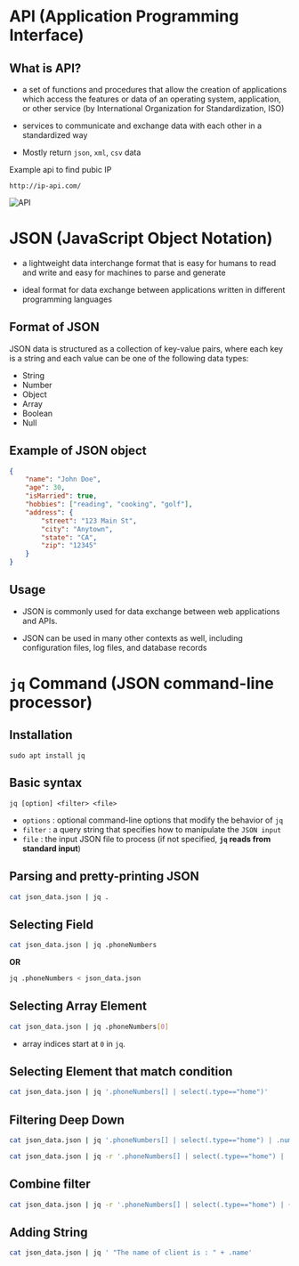 # API (Application Programming Interface)

## What is API?

- a set of functions and procedures that allow the creation of applications which access the features or data of an operating system, application, or other service (by International Organization for Standardization, ISO)

- services to communicate and exchange data with each other in a standardized way

- Mostly return `json`, `xml`, `csv` data

Example api to find pubic IP

`http://ip-api.com/`


![API](../../photo/api1.png)


# JSON (JavaScript Object Notation)

- a lightweight data interchange format that is easy for humans to read and write and easy for machines to parse and generate

- ideal format for data exchange between applications written in different programming languages

## Format of JSON

JSON data is structured as a collection of key-value pairs, where each key is a string and each value can be one of the following data types:

- String
- Number
- Object
- Array
- Boolean
- Null

## Example of JSON object

```json
{
    "name": "John Doe",
    "age": 30,
    "isMarried": true,
    "hobbies": ["reading", "cooking", "golf"],
    "address": {
        "street": "123 Main St",
        "city": "Anytown",
        "state": "CA",
        "zip": "12345"
    }
}
```
## Usage

- JSON is commonly used for data exchange between web applications and APIs. 

- JSON can be used in many other contexts as well, including configuration files, log files, and database records


# `jq` Command (JSON command-line processor)

## Installation 

`sudo apt install jq`

## Basic syntax

`jq [option] <filter> <file>`


- `options` : optional command-line options that modify the behavior of `jq`
- `filter` : a query string that specifies how to manipulate the `JSON input`
- `file` : the input JSON file to process (if not specified, **`jq` reads from standard input**)

## Parsing and pretty-printing JSON

```bash
cat json_data.json | jq .
```

## Selecting Field

```bash 
cat json_data.json | jq .phoneNumbers
```
**OR**

```bash
jq .phoneNumbers < json_data.json
```

## Selecting Array Element

```bash 
cat json_data.json | jq .phoneNumbers[0]
```

- array indices start at `0` in `jq`.

## Selecting Element that match condition

```bash
cat json_data.json | jq '.phoneNumbers[] | select(.type=="home")'
```

## Filtering Deep Down

```bash
cat json_data.json | jq '.phoneNumbers[] | select(.type=="home") | .number'
```

```bash
cat json_data.json | jq -r '.phoneNumbers[] | select(.type=="home") | .number'
```
## Combine filter

```bash
cat json_data.json | jq -r '.phoneNumbers[] | select(.type=="home") | {type, number}'
```

## Adding String 

```bash
cat json_data.json | jq ' "The name of client is : " + .name'
```